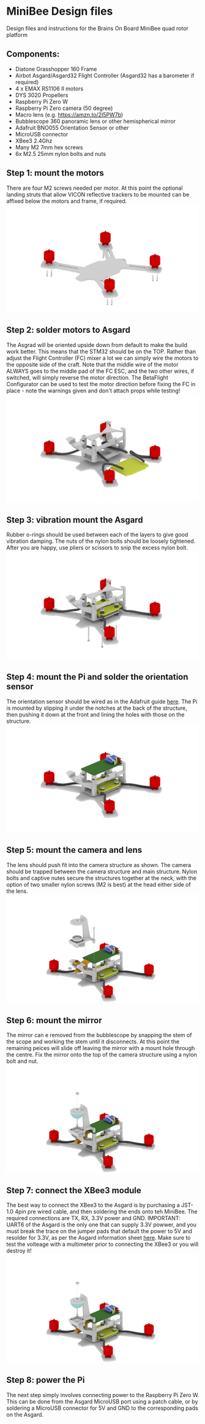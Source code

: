 # MiniBee Design files
Design files and instructions for the Brains On Board MiniBee quad rotor platform

## Components:
- Diatone Grasshopper 160 Frame
- Airbot Asgard/Asgard32 Flight Controller (Asgard32 has a barometer if required)
- 4 x EMAX RS1106 II motors
- DYS 3020 Propellers
- Raspberry Pi Zero W
- Raspberry Pi Zero camera (50 degree)
- Macro lens (e.g. https://amzn.to/2I5PW7b)
- Bubblescope 360 panoramic lens or other hemispherical mirror
- Adafruit BNO055 Orientation Sensor or other
- MicroUSB connector
- XBee3 2.4Ghz
- Many M2 7mm hex screws
- 6x M2.5 25mm nylon bolts and nuts

## Step 1: mount the motors
There are four M2 screws needed per motor. At this point the optional landing struts that allow VICON reflective trackers to be mounted can be affixed below the motors and frame, if required.
![Alt text](MiniBee_build_1.png?raw=true "Title")

## Step 2: solder motors to Asgard
The Asgrad will be oriented upside down from default to make the build work better. This means that the STM32 should be on the TOP. Rather than adjust the Flight Controller (FC) mixer a lot we can simply wire the motors to the opposite side of the craft. Note that the middle wire of the motor ALWAYS goes to the middle pad of the FC ESC, and the two other wires, if switched, will simply reverse the motor direction. The BetaFlight Configurator can be used to test the motor direction before fixing the FC in place - note the warnings given and don't attach props while testing!
![Alt text](MiniBee_build_2.png?raw=true "Title")

## Step 3: vibration mount the Asgard
Rubber o-rings should be used between each of the layers to give good vibration damping. The nuts of the nylon bolts should be loosely tightened. After you are happy, use pliers or scissors to snip the excess nylon bolt.
![Alt text](MiniBee_build_3.png?raw=true "Title")

## Step 4: mount the Pi and solder the orientation sensor 
The orientation sensor should be wired as in the Adafruit guide [here](https://learn.adafruit.com/bno055-absolute-orientation-sensor-with-raspberry-pi-and-beaglebone-black/hardware). The Pi is mounted by slipping it under the notches at the back of the structure, then pushing it down at the front and lining the holes with those on the structure.
![Alt text](MiniBee_build_4.png?raw=true "Title")

## Step 5: mount the camera and lens
The lens should push fit into the camera structure as shown. The camera should be trapped between the camera structure and main structure. Nylon bolts and captive nutes secure the structures together at the neck, with the option of two smaller nylon screws (M2 is best) at the head either side of the lens.
![Alt text](MiniBee_build_5.png?raw=true "Title")

## Step 6: mount the mirror
The mirror can e removed from the bubblescope by snapping the stem of the scope and working the stem until it disconnects. At this point the remaining peices will slide off leaving the mirror with a mount hole through the centre. Fix the mirror onto the top of the camera structure using a nylon bolt and nut.
![Alt text](MiniBee_build_6.png?raw=true "Title")

## Step 7: connect the XBee3 module
The best way to connect the XBee3 to the Asgard is by purchasing a JST-1.0 4pin pre wired cable, and then soldering the ends onto teh MiniBee. The required connections are TX, RX, 3.3V power and GND. IMPORTANT: UART6 of the Asgard is the only one that can supply 3.3V powwer, and you must break the trace on the jumper pads that default the power to 5V and resolder for 3.3V, as per the Asgard information sheet [here](https://i.pinimg.com/originals/00/42/5b/00425ba4a4a2082930bc3ae4fa60683c.jpg). Make sure to test the volteage with a multimeter prior to connecting the XBee3 or you will destroy it!
![Alt text](MiniBee_build_6.png?raw=true "Title")

## Step 8: power the Pi
The next step simply involves connecting power to the Raspberry Pi Zero W. This can be done from the Asgard MicroUSB port using a patch cable, or by soldering a MicroUSB connector for 5V and GND to the corresponding pads on the Asgard.

